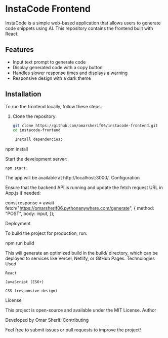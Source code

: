 # InstaCode Frontend

InstaCode is a simple web-based application that allows users to generate code snippets using AI. This repository contains the frontend built with React.

## Features

- Input text prompt to generate code
- Display generated code with a copy button
- Handles slower response times and displays a warning
- Responsive design with a dark theme

## Installation

To run the frontend locally, follow these steps:

1. Clone the repository:

   ```sh
   git clone https://github.com/omarsherif06/instacode-frontend.git
   cd instacode-frontend

    Install dependencies:
   ```

npm install

Start the development server:

    npm start

The app will be available at http://localhost:3000/.
Configuration

Ensure that the backend API is running and update the fetch request URL in App.js if needed:

const response = await fetch("https://omarsherif06.pythonanywhere.com/generate", {
method: "POST",
body: input,
});

Deployment

To build the project for production, run:

npm run build

This will generate an optimized build in the build/ directory, which can be deployed to services like Vercel, Netlify, or GitHub Pages.
Technologies Used

    React

    JavaScript (ES6+)

    CSS (responsive design)

License

This project is open-source and available under the MIT License.
Author

Developed by Omar Sherif.
Contributing

Feel free to submit issues or pull requests to improve the project!
